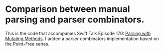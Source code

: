 # Comparison between manual parsing and parser combinators.

This is the code that accompanies Swift Talk Episode 170: [Parsing with Mutating Methods](https://talk.objc.io/episodes/S01E170-parsing-with-mutating-methods). I added a parser combinators implementation based on the Point-Free series.

